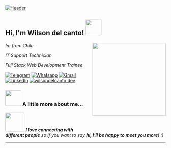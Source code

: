 [![Header](https://github.com/adamalston/adamalston/raw/master/profile.gif)](https://www.adamalston.com/)

<h2> Hi, I'm Wilson del canto! <img src="https://media.giphy.com/media/mGcNjsfWAjY5AEZNw6/giphy.gif" width="50"></h2>
<img align='right' src="https://media.giphy.com/media/ieyl9zmCjO4b4t6qoY/giphy.gif" width="230">
<p><em>Im from Chile</em></p>
<p><em>IT Support Technician</em></p>
<p><em>Full Stack Web Development Trainee</em></p>

[![Telegram](https://img.shields.io/badge/-TELEGRAM-2CA5E0?style=for-the-badge&logo=telegram&logoColor=white)](https://t.me/devisego)
[![Whatsapp](https://img.shields.io/badge/-Whatsapp-99999?style=for-the-badge&logo=whatsapp&logoColor=white)](https://wa.me/56954205188)
[![Gmail](https://img.shields.io/badge/-GMAIL-D14836?style=for-the-badge&logo=gmail&logoColor=white)](mailto:wilsondelcanto.reedes@gmail.com)
[![LinkedIn](https://img.shields.io/badge/-LINKEDIN-0077B5?style=for-the-badge&logo=linkedin&logoColor=white)](https://www.linkedin.com/in/wilsondelcanto/)
[![wilsondelcanto.dev](https://img.shields.io/badge/-WILSONDELCANTO.DEV-000000?style=for-the-badge&logo=css&logoColor=white)](https://www.wilsondelcanto.dev/)

### <img src="https://media.giphy.com/media/VgCDAzcKvsR6OM0uWg/giphy.gif" width="50"> A little more about me...

<img src="https://media.giphy.com/media/LnQjpWaON8nhr21vNW/giphy.gif" width="60"> <em><b>I love connecting with different people</b> so if you want to say <b>hi, I'll be happy to meet you more!</b> :)</em>

---
